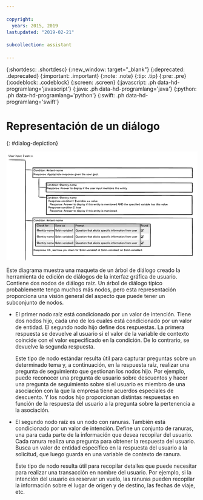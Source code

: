 ```yaml
---

copyright:
  years: 2015, 2019
lastupdated: "2019-02-21"

subcollection: assistant

---
```


{:shortdesc: .shortdesc}
{:new_window: target="_blank"}
{:deprecated: .deprecated}
{:important: .important}
{:note: .note}
{:tip: .tip}
{:pre: .pre}
{:codeblock: .codeblock}
{:screen: .screen}
{:javascript: .ph data-hd-programlang='javascript'}
{:java: .ph data-hd-programlang='java'}
{:python: .ph data-hd-programlang='python'}
{:swift: .ph data-hd-programlang='swift'}

# Representación de un diálogo
{: #dialog-depiction}

![Un árbol de diálogo de muestra con contenido de ejemplo](images/dialog-depiction-full.png)

Este diagrama muestra una maqueta de un árbol de diálogo creado la herramienta de edición de diálogos de la interfaz gráfica de usuario. Contiene dos nodos de diálogo raíz. Un árbol de diálogo típico probablemente tenga muchos más nodos, pero esta representación proporciona una visión general del aspecto que puede tener un subconjunto de nodos.

- El primer nodo raíz está condicionado por un valor de intención. Tiene dos nodos hijo, cada uno de los cuales está condicionado por un valor de entidad.  El segundo nodo hijo define dos respuestas. La primera respuesta se devuelve al usuario si el valor de la variable de contexto coincide con el valor especificado en la condición. De lo contrario, se devuelve la segunda respuesta.

  Este tipo de nodo estándar resulta útil para capturar preguntas sobre un determinado tema y, a continuación, en la respuesta raíz, realizar una pregunta de seguimiento que gestionan los nodos hijo. Por ejemplo, puede reconocer una pregunta de usuario sobre descuentos y hacer una pregunta de seguimiento sobre si el usuario es miembro de una asociación con la que la empresa tiene acuerdos especiales de descuento. Y los nodos hijo proporcionan distintas respuestas en función de la respuesta del usuario a la pregunta sobre la pertenencia a la asociación.

- El segundo nodo raíz es un nodo con ranuras. También está condicionado por un valor de intención. Define un conjunto de ranuras, una para cada parte de la información que desea recopilar del usuario. Cada ranura realiza una pregunta para obtener la respuesta del usuario. Busca un valor de entidad específico en la respuesta del usuario a la solicitud, que luego guarda en una variable de contexto de ranura.

  Este tipo de nodo resulta útil para recopilar detalles que puede necesitar para realizar una transacción en nombre del usuario. Por ejemplo, si la intención del usuario es reservar un vuelo, las ranuras pueden recopilar la información sobre el lugar de origen y de destino, las fechas de viaje, etc.

